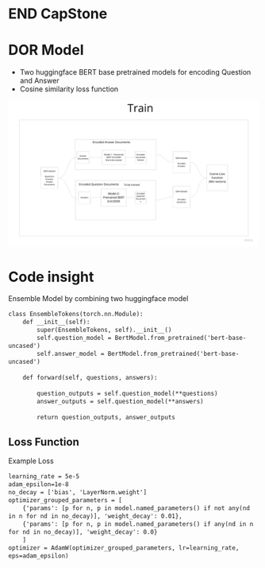 # END CapStone

# DOR Model

 - Two huggingface BERT base pretrained models for encoding Question and Answer
 - Cosine similarity loss function


![alt text](assets/Capstone.jpg)


# Code insight

Ensemble Model by combining two huggingface model

```
class EnsembleTokens(torch.nn.Module):
    def __init__(self):
        super(EnsembleTokens, self).__init__()
        self.question_model = BertModel.from_pretrained('bert-base-uncased')
        self.answer_model = BertModel.from_pretrained('bert-base-uncased')
    
    def forward(self, questions, answers):

        question_outputs = self.question_model(**questions)
        answer_outputs = self.question_model(**answers)

        return question_outputs, answer_outputs
```

## Loss Function

Example Loss
```
learning_rate = 5e-5
adam_epsilon=1e-8
no_decay = ['bias', 'LayerNorm.weight']
optimizer_grouped_parameters = [
    {'params': [p for n, p in model.named_parameters() if not any(nd in n for nd in no_decay)], 'weight_decay': 0.01},
    {'params': [p for n, p in model.named_parameters() if any(nd in n for nd in no_decay)], 'weight_decay': 0.0}
    ]
optimizer = AdamW(optimizer_grouped_parameters, lr=learning_rate, eps=adam_epsilon)

```